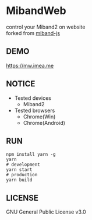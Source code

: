 # MibandWeb
control your Miband2 on website  
forked from [miband-js](https://github.com/vshymanskyy/miband-js)  

## DEMO
https://mw.imea.me

## NOTICE
- Tested devices
    - Miband2
- Tested browsers
    - Chrome(Win)
    - Chrome(Android)
    
## RUN
```
npm install yarn -g
yarn
# development
yarn start
# production
yarn build
```

## LICENSE
GNU General Public License v3.0
